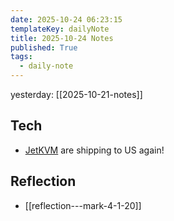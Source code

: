```yaml
---
date: 2025-10-24 06:23:15
templateKey: dailyNote
title: 2025-10-24 Notes
published: True
tags:
  - daily-note
---
```


yesterday: [[2025-10-21-notes]]

## Tech

- [JetKVM](https://www.ikoolcore.com/collections/jetkvm) are shipping to US again!

## Reflection

- [[reflection---mark-4-1-20]]
